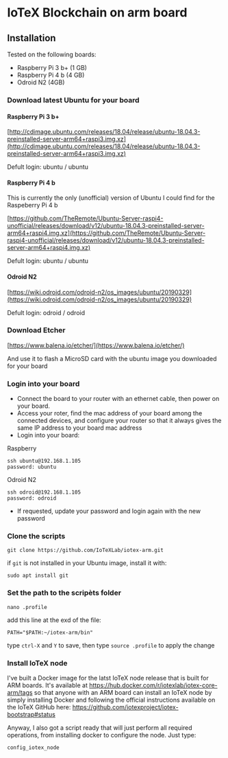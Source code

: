 # IoTeX Blockchain on arm board
## Installation
Tested on the following boards:
- Raspberry Pi 3 b+ (1 GB)
- Raspberry Pi 4 b (4 GB)
- Odroid N2 (4GB)

### Download latest Ubuntu for your board
#### Raspberry Pi 3 b+

[http://cdimage.ubuntu.com/releases/18.04/release/ubuntu-18.04.3-preinstalled-server-arm64+raspi3.img.xz](http://cdimage.ubuntu.com/releases/18.04/release/ubuntu-18.04.3-preinstalled-server-arm64+raspi3.img.xz)

Defult login: ubuntu / ubuntu


#### Raspberry Pi 4 b
This is currently the only (unofficial) version of Ubuntu I could find for the Raspeberry Pi 4 b

[https://github.com/TheRemote/Ubuntu-Server-raspi4-unofficial/releases/download/v12/ubuntu-18.04.3-preinstalled-server-arm64+raspi4.img.xz](https://github.com/TheRemote/Ubuntu-Server-raspi4-unofficial/releases/download/v12/ubuntu-18.04.3-preinstalled-server-arm64+raspi4.img.xz)

Defult login: ubuntu / ubuntu


#### Odroid N2

[https://wiki.odroid.com/odroid-n2/os_images/ubuntu/20190329](https://wiki.odroid.com/odroid-n2/os_images/ubuntu/20190329)

Defult login: odroid / odroid

### Download Etcher
[https://www.balena.io/etcher/](https://www.balena.io/etcher/)

And use it to flash a MicroSD card with the ubuntu image you downloaded for your board

### Login into your board
- Connect the board to your router with an ethernet cable, then power on your board. 
- Access your roter, find the mac address of your board among the connected devices, and configure your router so that it always gives the same IP address to your board mac address
- Login into your board:

Raspberry
```
ssh ubuntu@192.168.1.105
password: ubuntu
```
Odroid N2
```
ssh odroid@192.168.1.105
password: odroid
```
- If requested, update your password and login again with the new password

### Clone the scripts
```
git clone https://github.com/IoTeXLab/iotex-arm.git
```
if `git` is not installed in your Ubuntu image, install it with:
```
sudo apt install git
```
### Set the path to the scripèts folder
```
nano .profile
```
add this line at the exd of the file:
```
PATH="$PATH:~/iotex-arm/bin"
```
type `ctrl-X` and `Y` to save, then type `source .profile` to apply the change

### Install IoTeX node
I've built a Docker image for the latst IoTeX node release that is built for ARM boards. It's available at https://hub.docker.com/r/iotexlab/iotex-core-arm/tags so that anyone with an ARM board can install an IoTeX node by simply installing Docker and following the official instructions available on the IoTeX GitHub here: https://github.com/iotexproject/iotex-bootstrap#status

Anyway, I also got a script ready that will just perform all required operations, from installing docker to configure the node. Just type:

```
config_iotex_node
```
